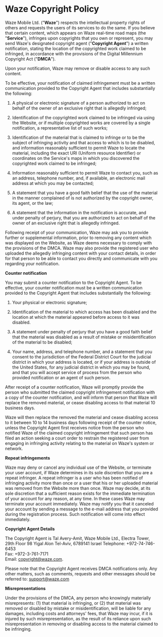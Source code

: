 Waze Copyright Policy
=====================

Waze Mobile Ltd. ("**Waze**") respects the intellectual property rights of others and requests the users of its services to do the same. If you believe that certain content, which appears on Waze real-time road maps (the "**Service**"), infringes upon copyrights that you own or represent, you may send Waze's designated copyright agent ("**Copyright Agent**") a written notification, stating the location of the copyrighted work claimed to be infringed, in accordance with the provisions of the Digital Millennium Copyright Act ("**DMCA**").

Upon your notification, Waze may remove or disable access to any such content.

To be effective, your notification of claimed infringement must be a written communication provided to the Copyright Agent that includes substantially the following:

1.  A physical or electronic signature of a person authorized to act on behalf of the owner of an exclusive right that is allegedly infringed;
    
2.  Identification of the copyrighted work claimed to be infringed via using the Website, or if multiple copyrighted works are covered by a single notification, a representative list of such works;
    
3.  Identification of the material that is claimed to infringe or to be the subject of infringing activity and that access to which is to be disabled, and information reasonably sufficient to permit Waze to locate the material, including the exact URI (Uniform resource Identifier) or coordinates on the Service's maps in which you discovered the copyrighted work claimed to be infringed;
    
4.  Information reasonably sufficient to permit Waze to contact you, such as an address, telephone number, and, if available, an electronic mail address at which you may be contacted;
    
5.  A statement that you have a good faith belief that the use of the material in the manner complained of is not authorized by the copyright owner, its agent, or the law;
    
6.  A statement that the information in the notification is accurate, and under penalty of perjury, that you are authorized to act on behalf of the owner of an exclusive right that is allegedly infringed.
    

Following receipt of your communication, Waze may ask you to provide further or supplemental information, prior to removing any content which was displayed on the Website, as Waze deems necessary to comply with the provisions of the DMCA. Waze may also provide the registered user who uploaded the allegedly infringing content with your contact details, in order for that person to be able to contact you directly and communicate with you regarding your notification.

**Counter notification**

You may submit a counter notification to the Copyright Agent. To be effective, your counter notification must be a written communication provided to the Copyright Agent that includes substantially the following:

1.  Your physical or electronic signature;
    
2.  Identification of the material to which access has been disabled and the location at which the material appeared before access to it was disabled.
    
3.  A statement under penalty of perjury that you have a good faith belief that the material was disabled as a result of mistake or misidentification of the material to be disabled;
    
4.  Your name, address, and telephone number, and a statement that you consent to the jurisdiction of the Federal District Court for the judicial district in which your address is located, or if your address is outside of the United States, for any judicial district in which you may be found, and that you will accept service of process from the person who provided notification or an agent of such person.
    

After receipt of a counter notification, Waze will promptly provide the person who submitted the claimed copyright infringement notification with a copy of the counter notification, and will inform that person that Waze will replace the removed material, or cease disabling access to that material 10 business days.

Waze will then replace the removed the material and cease disabling access to it between 10 to 14 business days following receipt of the counter notice, unless the Copyright Agent first receives notice from the person who notified Waze of the claimed copyright infringement that such person has filed an action seeking a court order to restrain the registered user from engaging in infringing activity relating to the material on Waze's system or network.

**Repeat infringements**

Waze may deny or cancel any individual use of the Website, or terminate your user account, if Waze determines in its sole discretion that you are a repeat infringer. A repeat infringer is a user who has been notified of infringing activity more than once or a user that his or her uploaded material was removed from the Website more than once. Waze may decide, at its sole discretion that a sufficient reason exists for the immediate termination of your account for any reason, at any time. In these cases Waze may terminate your account immediately. Waze may notify you that it canceled your account by sending a message to the e-mail address that you provided during the registration process. Such notification will come into effect immediately.

**Copyright Agent Details**

The Copyright Agent is Tal Avery-Amit, Waze Mobile Ltd., Electra Tower, 29th Floor 98 Yigal Alon Tel-Aviv, 6789141 Israel Telephone: +972-74-746-6453  
Fax: +972-3-761-7171  
Email: [copyright@waze.com](mailto:copyright@linqmap.com).

Please note that the Copyright Agent receives DMCA notifications only. Any other matters, such as comments, requests and other messages should be referred to: [support@waze.com](mailto:support@waze.com)

**Misrepresentations**

Under the provisions of the DMCA, any person who knowingly materially misrepresents: (1) that material is infringing, or (2) that material was removed or disabled by mistake or misidentification, will be liable for any damages, including costs and attorneys' fees, that Waze may incur, if it is injured by such misrepresentation, as the result of its reliance upon such misrepresentation in removing or disabling access to the material claimed to be infringing.